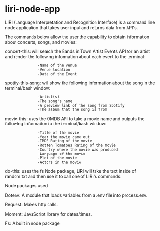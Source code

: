 # liri-node-app

LIRI (Language Interpretation and Recognition Interface) is a command line node application that takes user input and returns data from API's.

The commands below allow the user the capability to obtain information about concerts, songs, and movies:


concert-this: will search the Bands in Town Artist Events           API for an artist and render the following                          information about each event to the terminal:

                   -Name of the venue
                   -Venue location
                   -Date of the Event 

spotify-this-song: will show the following information about        the song in the terminal/bash window:

                   -Artist(s)
                   -The song's name
                   -A preview link of the song from Spotify
                   -The album that the song is from

movie-this: uses the OMDB API to take a movie name and              outputs the following information to the                            terminal/bash window:
                
                   -Title of the movie
                   -Year the movie came out
                   -IMDB Rating of the movie
                   -Rotten Tomatoes Rating of the movie
                   -Country where the movie was produced
                   -Language of the movie
                   -Plot of the movie
                   -Actors in the movie

do-this: uses the fs Node package, LIRI will take the               text inside of random.txt and then use it to                        call one of LIRI's commands.

Node packages used:

Dotenv: A module that loads variables from a .env file into process.env. 

Request: Makes http calls. 

Moment: JavaScript library for dates/times.

Fs: A built in node package

